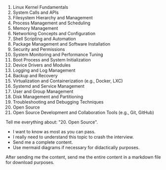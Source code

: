 1. Linux Kernel Fundamentals
2. System Calls and APIs
3. Filesystem Hierarchy and Management
4. Process Management and Scheduling
5. Memory Management
6. Networking Concepts and Configuration
7. Shell Scripting and Automation
8. Package Management and Software Installation
9. Security and Permissions
10. System Monitoring and Performance Tuning
11. Boot Process and System Initialization
12. Device Drivers and Modules
13. Logging and Log Management
14. Backup and Recovery
15. Virtualization and Containerization (e.g., Docker, LXC)
16. Systemd and Service Management
17. User and Group Management
18. Disk Management and Partitioning
19. Troubleshooting and Debugging Techniques
20. Open Source
21. Open Source Development and Collaboration Tools (e.g., Git, GitHub)

Tell me everything about: "20. Open Source".

- I want to know as most as you can pass.
- I really need to understand this topic to crash the interview.
- Send me a complete content.
- Use mermaid diagrams if necessary for didactically purposes.

After sending me the content, send me the entire content in a markdown file for download purposes.
